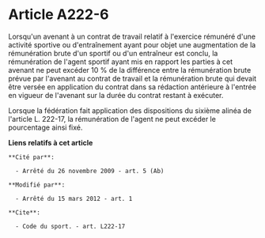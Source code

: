 # Article A222-6

Lorsqu'un avenant à un contrat de travail relatif à l'exercice rémunéré d'une activité sportive ou d'entraînement ayant pour
objet une augmentation de la rémunération brute d'un sportif ou d'un entraîneur est conclu, la rémunération de l'agent
sportif ayant mis en rapport les parties à cet avenant ne peut excéder 10 % de la différence entre la rémunération brute
prévue par l'avenant au contrat de travail et la rémunération brute qui devait être versée en application du contrat dans sa
rédaction antérieure à l'entrée en vigueur de l'avenant sur la durée du contrat restant à exécuter. 

Lorsque la fédération fait application des dispositions du sixième alinéa de l'article L. 222-17, la rémunération de l'agent
ne peut excéder le pourcentage ainsi fixé.

**Liens relatifs à cet article**

	**Cité par**:

	  - Arrêté du 26 novembre 2009 - art. 5 (Ab)

	**Modifié par**:

	  - Arrêté du 15 mars 2012 - art. 1

	**Cite**:

	  - Code du sport. - art. L222-17
